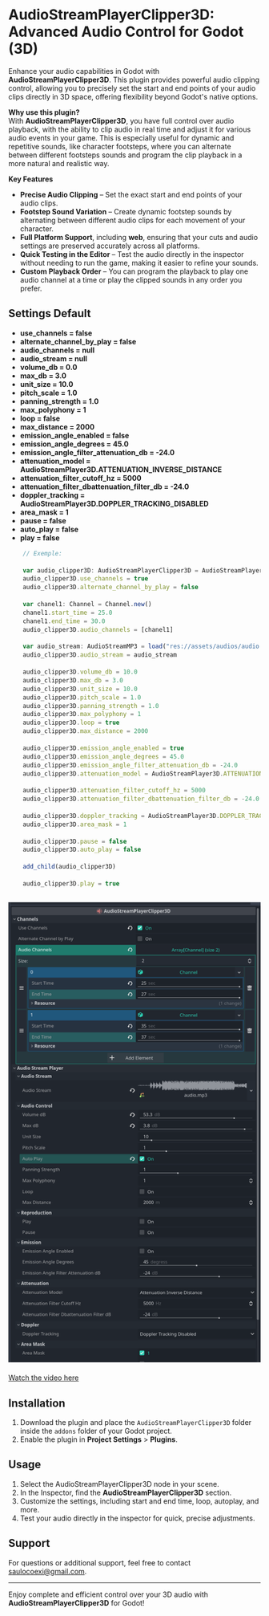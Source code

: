 # AudioStreamPlayerClipper3D: Advanced Audio Control for Godot (3D)

Enhance your audio capabilities in Godot with **AudioStreamPlayerClipper3D**. This plugin provides powerful audio clipping control, allowing you to precisely set the start and end points of your audio clips directly in 3D space, offering flexibility beyond Godot's native options.

**Why use this plugin?**  
With **AudioStreamPlayerClipper3D**, you have full control over audio playback, with the ability to clip audio in real time and adjust it for various audio events in your game. This is especially useful for dynamic and repetitive sounds, like character footsteps, where you can alternate between different footsteps sounds and program the clip playback in a more natural and realistic way.

**Key Features**

- **Precise Audio Clipping** – Set the exact start and end points of your audio clips.
- **Footstep Sound Variation** – Create dynamic footstep sounds by alternating between different audio clips for each movement of your character.
- **Full Platform Support**, including **web**, ensuring that your cuts and audio settings are preserved accurately across all platforms.
- **Quick Testing in the Editor** – Test the audio directly in the inspector without needing to run the game, making it easier to refine your sounds.
- **Custom Playback Order** – You can program the playback to play one audio channel at a time or play the clipped sounds in any order you prefer.

## Settings Default

- **use_channels = false**
- **alternate_channel_by_play = false**
- **audio_channels = null**
- **audio_stream = null**
- **volume_db = 0.0**
- **max_db = 3.0**
- **unit_size = 10.0**
- **pitch_scale = 1.0**
- **panning_strength = 1.0**
- **max_polyphony = 1**
- **loop = false**
- **max_distance = 2000**
- **emission_angle_enabled = false**
- **emission_angle_degrees = 45.0**
- **emission_angle_filter_attenuation_db = -24.0**
- **attenuation_model = AudioStreamPlayer3D.ATTENUATION_INVERSE_DISTANCE**
- **attenuation_filter_cutoff_hz = 5000**
- **attenuation_filter_dbattenuation_filter_db = -24.0**
- **doppler_tracking = AudioStreamPlayer3D.DOPPLER_TRACKING_DISABLED**
- **area_mask = 1**
- **pause = false**
- **auto_play = false**
- **play = false**

```js
    // Exemple:

    var audio_clipper3D: AudioStreamPlayerClipper3D = AudioStreamPlayerClipper3D.new()
	audio_clipper3D.use_channels = true
	audio_clipper3D.alternate_channel_by_play = false

	var chanel1: Channel = Channel.new()
	chanel1.start_time = 25.0
	chanel1.end_time = 30.0
	audio_clipper3D.audio_channels = [chanel1]

	var audio_stream: AudioStreamMP3 = load("res://assets/audios/audio.mp3")
	audio_clipper3D.audio_stream = audio_stream

	audio_clipper3D.volume_db = 10.0
	audio_clipper3D.max_db = 3.0
	audio_clipper3D.unit_size = 10.0
	audio_clipper3D.pitch_scale = 1.0
	audio_clipper3D.panning_strength = 1.0
	audio_clipper3D.max_polyphony = 1
	audio_clipper3D.loop = true
	audio_clipper3D.max_distance = 2000

	audio_clipper3D.emission_angle_enabled = true
	audio_clipper3D.emission_angle_degrees = 45.0
	audio_clipper3D.emission_angle_filter_attenuation_db = -24.0
	audio_clipper3D.attenuation_model = AudioStreamPlayer3D.ATTENUATION_INVERSE_DISTANCE

	audio_clipper3D.attenuation_filter_cutoff_hz = 5000
	audio_clipper3D.attenuation_filter_dbattenuation_filter_db = -24.0

	audio_clipper3D.doppler_tracking = AudioStreamPlayer3D.DOPPLER_TRACKING_DISABLED
	audio_clipper3D.area_mask = 1

	audio_clipper3D.pause = false
	audio_clipper3D.auto_play = false

	add_child(audio_clipper3D)

	audio_clipper3D.play = true
```

## ![Screen Shot](addons/audio_stream_player_clipper_3d/images/screen_shot_2.png)

[Watch the video here](https://www.youtube.com/watch?v=iW02oT6BncY)

## Installation

1. Download the plugin and place the `AudioStreamPlayerClipper3D` folder inside the `addons` folder of your Godot project.
2. Enable the plugin in **Project Settings** > **Plugins**.

## Usage

1. Select the AudioStreamPlayerClipper3D node in your scene.
2. In the Inspector, find the **AudioStreamPlayerClipper3D** section.
3. Customize the settings, including start and end time, loop, autoplay, and more.
4. Test your audio directly in the inspector for quick, precise adjustments.

## Support

For questions or additional support, feel free to contact [saulocoexi@gmail.com](mailto:saulocoexi@gmail.com).

---

Enjoy complete and efficient control over your 3D audio with **AudioStreamPlayerClipper3D** for Godot!
